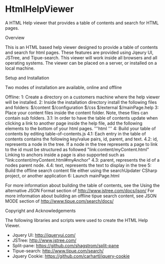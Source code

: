 # HtmlHelpViewer
A HTML Help viewer that provides a table of contents and search for HTML pages.

Overview

This is an HTML based help viewer designed to provide a table of contents and search for html pages.
These features are provided using Jqeury UI, JSTree, and Tipue-search. This viewer will work
inside all browsers and all operating systems. The viewer can be placed on a server,
or installed on a local machine. 

Setup and Installation

Two modes of installation are available, online and offline

Offline:
1: Create a directory on a customers machine where the help viewer will be installed.
2: Inside the installation directory install the following files and folders:
	$/content
	$/configuration
	$/css
	$/external
	$/mainPage.help
3: Place your content files inside the content folder. Note, these files can contain sub folders.
3.1: In order to have the table of contents update when clicking a link to another page inside the
help file, add the following elements to the bottom of your html pages.
'''html
	<script src="../external/jquery/jquery.js"></script>
    <script src="../external/jquery.cookie.js"></script>
    <script src="../external/help-viewer-utilities.js"></script>
    <script>
        $("a").on('click', function () {
            writeLink(this.href);
            return true;
        });
    </script>
'''
4: Build your table of contents by editing table-of-contents.js
4.1: Each entry in the table of contents contains the following key/value pairs, id, parent, and text.
4.2: id, represents a node in the tree. If a node in the tree represents
a page to link to the id must be structured as followed "link:content/myContent.html" Linking to anchors inside a page
is also supported such as "link:content/myContent.html#myAnchor"
4.3: parent, represents the id of a nodes parent node. 
4.4: text, represents the text to display in the tree
5: Build the offline search content file either using the searchUpdater CSharp project, or another application
6: Launch mainPage.html

For more information about building the table of contents, see the Using the alternative JSON Format section of http://www.jstree.com/docs/json/
For more information about building an offline tipue search content, see JSON MODE section of http://www.tipue.com/search/docs/

Copyright and Acknowledgements

The following libraries and scripts were used to create the HTML Help Viewer.
* Jquery UI: http://jqueryui.com/ 
* JSTree: http://www.jstree.com/
* Split-pane: https://github.com/shagstrom/split-pane
* Tipue-search: http://www.tipue.com/search/
* Jquery Cookie: https://github.com/carhartl/jquery-cookie